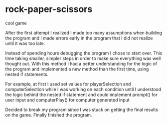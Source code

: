 # rock-paper-scissors

cool game

After the first attempt I realized I made too many assumptions when building the program and I made errors early in the program that I did not realize until it was too late.

Instead of spending hours debugging the program I chose to start over. This time taking smaller, simpler steps in order to make sure everything was well thought out. With this method I had a better understanding for the logic of the program and implemented a new method than the first time, using nested if statements.

For example, at first I used set values for playerSelection and computerSelection while I was working on each condition until I understood the logic behind the nested if statement and could implement prompt() for user input and computerPlay() for computer generated input

Decided to break my program since I was stuck on getting the final results on the game. Finally finished the program.